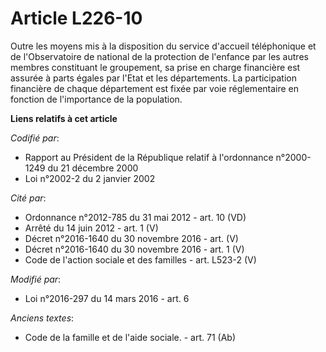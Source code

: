 # Article L226-10

Outre les moyens mis à la disposition du service d'accueil téléphonique et de l'Observatoire de national de la protection de
l'enfance par les autres membres constituant le groupement, sa prise en charge financière est assurée à parts égales par
l'Etat et les départements. La participation financière de chaque département est fixée par voie réglementaire en fonction de
l'importance de la population.

**Liens relatifs à cet article**

_Codifié par_:

  - Rapport au Président de la République relatif à l'ordonnance n°2000-1249 du 21 décembre 2000
  - Loi n°2002-2 du 2 janvier 2002

_Cité par_:

  - Ordonnance n°2012-785 du 31 mai 2012 - art. 10 (VD)
  - Arrêté du 14 juin 2012 - art. 1 (V)
  - Décret n°2016-1640 du 30 novembre 2016 - art. (V)
  - Décret n°2016-1640 du 30 novembre 2016 - art. 1 (V)
  - Code de l'action sociale et des familles - art. L523-2 (V)

_Modifié par_:

  - Loi n°2016-297 du 14 mars 2016 - art. 6

_Anciens textes_:

  - Code de la famille et de l'aide sociale. - art. 71 (Ab)
